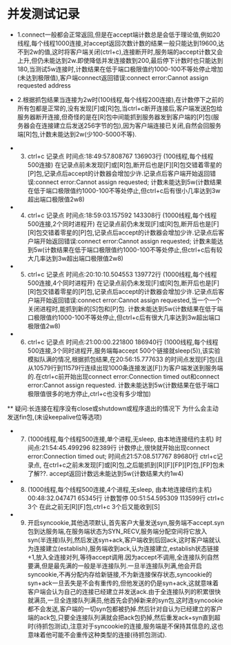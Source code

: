 # 并发测试记录

* 1.connect一般都会正常返回,但是在accept端计数总是会低于理论值,例如20线程,每个线程1000连接,对accept返回次数计数的结果一般只能达到19600,达不到2w的值,这时将客户端关闭(ctrl+c),连接断开时,服务端的accept计数又会上升,但仍未能达到2w.即使降低并发连接数到200,最后停下计数时也只能达到180,当测试5w连接时,计数结果在低于端口极限值约1000-100不等处停止增加(未达到极限值),客户端connect返回错误:connect error:Cannot assign requested address


* 2.根据抓包结果当连接为2w时(100线程,每个线程200连接),在计数停下之前的所有包都是正常的,没有发现[F]或[R]包,当ctrl+c断开连接后,客户端发送[R](也有[F]包)包给服务器断开连接,但奇怪的是在[R]包中间能抓到服务器发到客户端的[P]包(服务器会在连接建立后发送256字节的包),因为客户端连接已关闭,自然会回服务端[R]包,计数未能达到2w(少100-5000不等).


* 3. ctrl+c 记录点 时间点:18:49:57.808767  136903行 (100线程,每个线程500连接) 在记录点前未发现[F]或[R]包,断开后也是[F][R]包交错着零星的[P]包,记录点后accept的计数器会增加少许.记录点后客户端开始返回错误:connect error:Cannot assign requested; 计数未能达到5w(计数结果在低于端口极限值约1000-100不等处停止,但ctrl+c后有很小几率达到3w超出端口极限值2w8)


* 4. ctrl+c 记录点 时间点:18:59:03.157592 143308行 (1000线程,每个线程500连接,2个同时进程开) 在记录点前仍未发现[F]或[R]包,断开后也是[F][R]包交错着零星的[P]包,记录点后accept的计数器会增加少许.记录点后客户端开始返回错误:connect error:Cannot assign requested; 计数未能达到5w(计数结果在低于端口极限值约1000-100不等处停止,但ctrl+c后有较大几率达到3w超出端口极限值2w8)


* 5. ctrl+c 记录点 时间点:20:10:10.504553 139772行 (1000线程,每个线程500连接,4个同时进程开) 在记录点前仍未发现[F]或[R]包,断开后也是[F][R]包交错着零星的[P]包,记录点后accept的计数器会增加少许.记录点后客户端开始返回错误:connect error:Cannot assign requested,当一个一个关闭进程时,能抓到新的[S]包和[P]包. 计数未能达到5w(计数结果在低于端口极限值约1000-100不等处停止,但ctrl+c后有很大几率达到3w超出端口极限值2w8)


* 6. ctrl+c 记录点 时间点:21:00:00.221800 186940行 (1000线程,每个线程500连接,3个同时进程开,服务端每accept 500个链接就sleep(5)),该实验模拟队满的情况,根据抓包结果,在20:56:15.777633 的时间点发现[F]包(且从10579行到11579行连续出现1000条连接发送[F])为客户端发送到服务端的.在ctrl+c前开始出现connect error:Connection timed out和connect error:Cannot assign requested. 计数未能达到5w(计数结果在低于端口极限值很多的地方停止,ctrl+c也没有多少增加)

** 疑问:长连接在程序没有close或shutdown或程序退出的情况下 为什么会主动发送fin包,(未设keepalive位等选项)

* 7. (1000线程,每个线程500连接,单个进程,无sleep, 由本地连接纽约主机) 时间点:21:54:45.499296 82389行 计数停止,很快就开始出现connect error:Connection timed out;  时间点21:57:08.517767 89680行 ctrl+c记录点, 在ctrl+c之前未发现[F]或[R]包,之后能抓到[R][F][FP][P]包,[FP]包未了解??.   accept返回计数远未能达到5w(计数结果大约1w4)

* 8. 	(1000线程,每个线程500连接,4个进程,无sleep, 由本地连接纽约主机)
		00:48:32.047471 65345行 计数暂停 
		00:51:54.595309	113599行 ctrl+c 3个 在此之前无[R][F]包,ctrl+c 3个后又能收到[S]

* 9. 开启syncookie,其他选项默认,首先客户大量发送syn,服务端不accept.syn包到达服务端,在服务端状态为SYN_RECV,服务端分配空间将它放入syn(半连接)队列,然后发送syn+ack,客户端收到后回ack,这时客户端就认为连接建立(establish),服务端收到ack,认为连接建立,establish状态链接+1,放入全连接对列,等待accept调用.因为accept不调用,全连接队列自然要满,但是最先满的一般是半连接队列.一旦半连接队列满,他会开启syncookie,不再分配内存给新链接,不为新连接保存状态,syncookie的syn+ack一旦丢失是不会有重传的,但他发送的仍是syn+ack,这就意味着客户端会认为自己的连接已经建立并发送ack.由于全连接队列的积累很快就满员,一旦全连接队列满员,他首先会扔掉新来的syn包,这时连syncookie都不会发送,客户端的一切syn包都被扔掉.然后针对自认为已经建立的客户端的ack包,只要全连接队列满就会把ack包扔掉,然后重发ack+syn直到超时(待抓包测试),注意对于syncookie的连接,服务端是不保持其信息的,这也意味着他可能不会重传这种类型的连接(待抓包测试).
